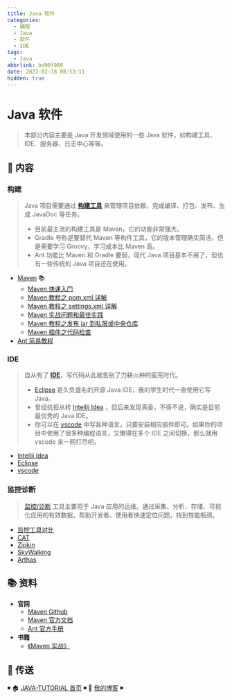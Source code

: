 ```yaml
---
title: Java 软件
categories: 
  - 编程
  - Java
  - 软件
  - IDE
tags: 
  - Java
abbrlink: bd90f980
date: 2022-02-18 08:53:11
hidden: true
---
```


# Java 软件

> 本部分内容主要是 Java 开发领域使用的一些 Java 软件，如构建工具、IDE、服务器、日志中心等等。

## 📖 内容

### 构建

> Java 项目需要通过 [**构建工具**](01.构建) 来管理项目依赖，完成编译、打包、发布、生成 JavaDoc 等任务。
>
> - 目前最主流的构建工具是 Maven，它的功能非常强大。
> - Gradle 号称是要替代 Maven 等构件工具，它的版本管理确实简洁，但是需要学习 Groovy，学习成本比 Maven 高。
> - Ant 功能比 Maven 和 Gradle 要弱，现代 Java 项目基本不用了，但也有一些传统的 Java 项目还在使用。

- [Maven](01.构建/01.Maven) 📚
  - [Maven 快速入门](01.构建/01.Maven/01.Maven快速入门.md)
  - [Maven 教程之 pom.xml 详解](01.构建/01.Maven/02.Maven教程之pom.xml详解.md)
  - [Maven 教程之 settings.xml 详解](01.构建/01.Maven/03.Maven教程之settings.xml详解.md)
  - [Maven 实战问题和最佳实践](01.构建/01.Maven/04.Maven实战问题和最佳实践.md)
  - [Maven 教程之发布 jar 到私服或中央仓库](01.构建/01.Maven/05.Maven教程之发布jar到私服或中央仓库.md)
  - [Maven 插件之代码检查](01.构建/01.Maven/06.Maven插件之代码检查.md)
- [Ant 简易教程](01.构建/02.Ant.md)

### IDE

> 自从有了 [**IDE**](02.IDE)，写代码从此就告别了刀耕火种的蛮荒时代。
>
> - [Eclipse](02.IDE/02.Eclipse.md) 是久负盛名的开源 Java IDE，我的学生时代一直使用它写 Java。
> - 曾经抗拒从转 [Intellij Idea](02.IDE/01.Intellij.md) ，但后来发现真香，不得不说，确实是目前最优秀的 Java IDE。
> - 你可以在 [vscode](02.IDE/03.VsCode.md) 中写各种语言，只要安装相应插件即可。如果你的项目中使用了很多种编程语言，又懒得在多个 IDE 之间切换，那么就用 vscode 来一网打尽吧。

- [Intellij Idea](02.IDE/01.Intellij.md)
- [Eclipse](02.IDE/02.Eclipse.md)
- [vscode](02.IDE/03.VsCode.md)

### 监控诊断

> [监控/诊断](03.监控诊断) 工具主要用于 Java 应用的运维。通过采集、分析、存储、可视化应用的有效数据，帮助开发者、使用者快速定位问题，找到性能瓶颈。

- [监控工具对比](03.监控诊断/01.监控工具对比.md)
- [CAT](03.监控诊断/02.CAT.md)
- [Zipkin](03.监控诊断/03.Zipkin.md)
- [SkyWalking](03.监控诊断/04.Skywalking.md)
- [Arthas](03.监控诊断/05.Arthas.md)

## 📚 资料

- **官网**
  - [Maven Github](https://github.com/apache/maven)
  - [Maven 官方文档](https://maven.apache.org/ref/current)
  - [Ant 官方手册](http://ant.apache.org/manual/index.html)
- **书籍**
  - [《Maven 实战》](https://book.douban.com/subject/5345682/)

## 🚪 传送

◾ 🏠 [JAVA-TUTORIAL 首页](https://github.com/dunwu/java-tutorial) ◾ 🎯 [我的博客](https://github.com/dunwu/blog) ◾

